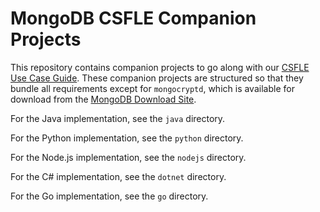 # MongoDB CSFLE Companion Projects

This repository contains companion projects to go along with our [CSFLE Use Case Guide](https://docs.mongodb.com/ecosystem/use-cases/client-side-field-level-encryption-guide/). These companion projects
are structured so that they bundle all requirements except for `mongocryptd`,
which is available for download from the [MongoDB Download Site](https://www.mongodb.com/download-center/enterprise).

For the Java implementation, see the `java` directory.

For the Python implementation, see the `python` directory.

For the Node.js implementation, see the `nodejs` directory.

For the C# implementation, see the `dotnet` directory.

For the Go implementation, see the `go` directory.
